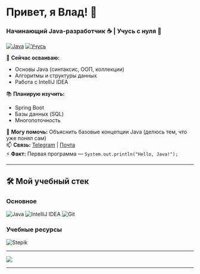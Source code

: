 # Привет, я Влад! 👋  
### Начинающий Java-разработчик ☕ | Учусь с нуля 🚀  

[![Java](https://img.shields.io/badge/Java-%23ED8B00.svg?logo=openjdk&logoColor=white)](https://java.com)
[![Учусь](https://img.shields.io/badge/Статус-Активно%20изучаю-blue)](https://github.com/ТВОЙ_НИК)

🌱 **Сейчас осваиваю:**  
- Основы Java (синтаксис, ООП, коллекции)  
- Алгоритмы и структуры данных  
- Работа с IntelliJ IDEA  

📚 **Планирую изучить:**  
- Spring Boot  
- Базы данных (SQL)  
- Многопоточность  

💬 **Могу помочь:** Объяснить базовые концепции Java (делюсь тем, что уже понял сам)  
📫 **Связь:** [Telegram](https://t.me/ТВОЙ_НИК) | [Почта](mailto:vstraining@ya.ru)  
⚡ **Факт:** Первая программа — `System.out.println("Hello, Java!");`  

---

## 🛠 Мой учебный стек

### Основное
![Java](http://img.shields.io/badge/-Java-ED8B00?logo=openjdk&logoColor=white)
![IntelliJ IDEA](https://img.shields.io/badge/-IntelliJ_IDEA-000000?logo=intellij-idea&logoColor=white)
![Git](https://img.shields.io/badge/-Git-F05032?logo=git&logoColor=white)

### Учебные ресурсы
![Stepik](https://img.shields.io/badge/-Stepik-1E74FF?logo=stepik&logoColor=white)

---
 
![](https://komarev.com/ghpvc/?username=vsamura&style=for-the-badge&color=yellow)

---
